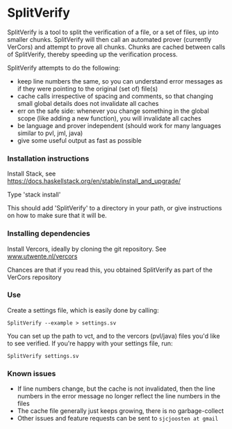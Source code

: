 # SplitVerify

SplitVerify is a tool to split the verification of a file, or a set of files, up into smaller chunks. SplitVerify will
then call an automated prover (currently VerCors) and attempt to prove all chunks. Chunks are cached between calls of
SplitVerify, thereby speeding up the verification process.

SplitVerify attempts to do the following:

- keep line numbers the same, so you can understand error messages as if they were pointing to the original (set of)
  file(s)
- cache calls irrespective of spacing and comments, so that changing small global details does not invalidate all caches
- err on the safe side: whenever you change something in the global scope (like adding a new function), you will
  invalidate all caches
- be language and prover independent (should work for many languages similar to pvl, jml, java)
- give some useful output as fast as possible

### Installation instructions

Install Stack, see https://docs.haskellstack.org/en/stable/install_and_upgrade/

Type 'stack install'

This should add 'SplitVerify' to a directory in your path, or give instructions on how to make sure that it will be.

### Installing dependencies

Install Vercors, ideally by cloning the git repository. See www.utwente.nl/vercors

Chances are that if you read this, you obtained SplitVerify as part of the VerCors repository

### Use

Create a settings file, which is easily done by calling:

```
SplitVerify --example > settings.sv
```

You can set up the path to vct, and to the vercors (pvl/java) files you'd like to see verified. If you're happy with
your settings file, run:

```
SplitVerify settings.sv
```

### Known issues

- If line numbers change, but the cache is not invalidated, then the line numbers in the error message no longer reflect
  the line numbers in the files
- The cache file generally just keeps growing, there is no garbage-collect
- Other issues and feature requests can be sent to ``sjcjoosten at gmail``
